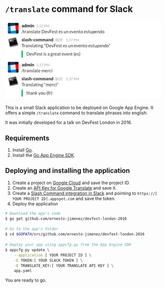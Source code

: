 # `/translate` command for Slack

![](example.png)

This is a small Slack application to be deployed on Google App Engine. It
offers a simple `/translate` command to translate phrases into english.

It was initially developed for a talk on DevFest London in 2016.

## Requirements

1. Install [Go][go].
2. Install the [Go App Engine SDK][sdk].

## Deploying and installing the application

1. Create a project on [Google Cloud][gcp-console] and save the project ID.
2. Create an [API Key for Google Translate][translate] and save it.
3. Create a [Slash Command integration in Slack][slack] and pointing to
  `https://[ YOUR PROJECT ID].appspot.com` and save the token.
4. Deploy the application

```sh
# Download the app's code
$ go get github.com/ernesto-jimenez/devfest-london-2016

# Go to the app's folder
$ cd $GOPATH/src/github.com/ernesto-jimenez/devfest-london-2016

# Deploy your app using appcfg.py from the App Engine SDK
$ appcfg.py update \
    --application [ YOUR PROJECT ID ] \
    -E TOKEN:[ YOUR SLACK TOKEN ] \
    -E TRANSLATE_KEY:[ YOUR TRANSLATE API KEY ] \
    app.yaml
```

You are ready to go.

[go]: https://golang.org/dl/
[sdk]: https://cloud.google.com/appengine/downloads
[gcp-console]: https://console.cloud.google.com/
[translate]: https://cloud.google.com/translate/v2/quickstart
[slack]: https://my.slack.com/apps/build/custom-integration
